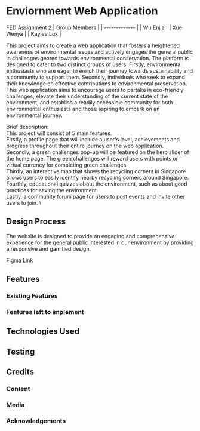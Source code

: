 # Enviornment Web Application
FED Assignment 2
| Group Members  | 
| ------------- | 
| Wu Enjia  | 
| Xue Wenya  | 
| Kaylea Luk |

This project aims to create a web application that fosters a heightened awareness of environmental issues and actively engages the general public in challenges geared towards environmental conservation. The platform is designed to cater to two distinct groups of users. Firstly, environmental enthusiasts who are eager to enrich their journey towards sustainability and a community to support them. Secondly, individuals who seek to expand their knowledge on effective contributions to environmental preservation. This web application aims to encourage users to partake in eco-friendly challenges, elevate their understanding of the current state of the environment, and establish a readily accessible community for both environmental enthusiasts and those aspiring to embark on an environmental journey.

Brief description: \
This project will consist of 5 main features. \
Firstly, a profile page that will include a user's level, achievements and progress throughout their entire journey on the web application. \
Secondly, a green challenges pop-up will be featured on the hero slider of the home page. The green challenges will reward users with points or virtual currency for completing green challenges. \
Thirdly, an interactive map that shows the recycling corners in Singapore allows users to easily identify nearby recycling corners around Singapore. \
Fourthly, educational quizzes about the environment, such as about good practices for saving the environment. \
Lastly, a community forum page for users to post events and invite other users to join. \


## Design Process
The website is designed to provide an engaging and comprehensive experience for the general public interested in our environment by providing a responsive and gamified design. 


[Figma Link]()

## Features
### Existing Features

### Features left to implement

## Technologies Used

## Testing

## Credits
### Content

### Media
  
### Acknowledgements

